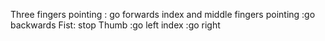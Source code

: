 Three fingers pointing : go forwards
index and middle fingers pointing :go backwards
Fist: stop
Thumb :go left
index :go right
